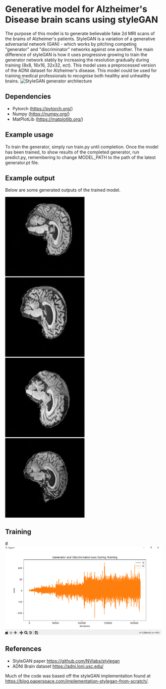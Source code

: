 # Generative model for Alzheimer's Disease brain scans using styleGAN
The purpose of this model is to generate believable fake 2d MRI scans of the brains of Alzheimer's patients.
StyleGAN is a variation of a generative adversarial network (GAN) - which works by pitching competing "generator" and "discriminator" networks against one another. The main difference of styleGAN is how it uses progressive growing to train the generator network stably by increasing the resolution gradually during training (8x8, 16x16, 32x32, ect). This model uses a preprocessed version of the ADNI dataset for Alzheimer's disease. This model could be used for training medical professionals to recognise both healthy and unhealthy brains.
![StyleGAN generator architecture](https://machinelearningmastery.com/wp-content/uploads/2019/06/Summary-of-the-StyleGAN-Generator-Model-Architecture.png)

## Dependencies
- Pytorch (https://pytorch.org/)
- Numpy (https://numpy.org/)
- MatPlotLib (https://matplotlib.org/)

## Example usage
To train the generator, simply run train.py until completion.
Once the model has been trained, to show results of the completed generator, run predict.py, remembering to change MODEL_PATH to the path of the latest generator.pt file.

## Example output
Below are some generated outputs of the trained model.

![](https://github.com/Ashom2/CSS3710_lab_report/blob/topic-recognition/recognition/images/img_0.png)
![](https://github.com/Ashom2/CSS3710_lab_report/blob/topic-recognition/recognition/images/img_2.png)
![](https://github.com/Ashom2/CSS3710_lab_report/blob/topic-recognition/recognition/images/img_4.png)
![](https://github.com/Ashom2/CSS3710_lab_report/blob/topic-recognition/recognition/images/img_6.png)

## Training
#![](https://github.com/Ashom2/CSS3710_lab_report/blob/topic-recognition/recognition/images/losses.PNG)

## References
- StyleGAN paper https://github.com/NVlabs/stylegan
- ADNI Brain dataset https://adni.loni.usc.edu/

Much of the code was based off the styleGAN implementation found at https://blog.paperspace.com/implementation-stylegan-from-scratch/.